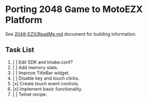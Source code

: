 Porting 2048 Game to MotoEZX Platform
======================================

See [2048-EZX/ReadMe.md](../2048-EZX/ReadMe.md) document for building information.

## Task List

1. [ ] Edit SDK and tmake.conf?
2. [ ] Add memory stats.
3. [ ] Improve TitleBar widget.
4. [ ] Disable key and touch clicks.
5. [x] Create touch event controls.
6. [x] Implement basic functionality.
7. [ ] Telnet recipe.
